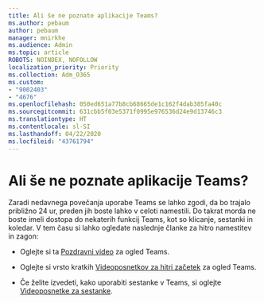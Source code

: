 ```yaml
---
title: Ali še ne poznate aplikacije Teams?
ms.author: pebaum
author: pebaum
manager: mnirkhe
ms.audience: Admin
ms.topic: article
ROBOTS: NOINDEX, NOFOLLOW
localization_priority: Priority
ms.collection: Adm_O365
ms.custom:
- "9002403"
- "4676"
ms.openlocfilehash: 050ed651a77b8cb68665de1c162f4dab385fa40c
ms.sourcegitcommit: 631cbb5f03e5371f0995e976536d24e9d13746c3
ms.translationtype: HT
ms.contentlocale: sl-SI
ms.lasthandoff: 04/22/2020
ms.locfileid: "43761794"
---
```

# <a name="new-to-teams"></a>Ali še ne poznate aplikacije Teams?

Zaradi nedavnega povečanja uporabe Teams se lahko zgodi, da bo trajalo približno 24 ur, preden jih boste lahko v celoti namestili. Do takrat morda ne boste imeli dostopa do nekaterih funkcij Teams, kot so klicanje, sestanki in koledar. V tem času si lahko ogledate naslednje članke za hitro namestitev in zagon: 

- Oglejte si ta [Pozdravni video](https://support.office.com/article/welcome-to-microsoft-teams-b98d533f-118e-4bae-bf44-3df2470c2b12) za ogled Teams.

- Oglejte si vrsto kratkih [Videoposnetkov za hitri začetek](https://support.office.com/article/video-what-is-microsoft-teams-422bf3aa-9ae8-46f1-83a2-e65720e1a34d) za ogled Teams.

- Če želite izvedeti, kako uporabiti sestanke v Teams, si oglejte [Videoposnetke za sestanke](https://support.office.com/article/join-a-teams-meeting-078e9868-f1aa-4414-8bb9-ee88e9236ee4).
